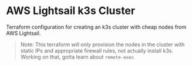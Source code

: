 # AWS Lightsail k3s Cluster

Terraform configuration for creating an k3s cluster with cheap nodes from AWS Lightsail.

> Note: This terraform will only provision the nodes in the cluster with static IPs and appropriate firewall rules, not actually install k3s. Working on that, gotta learn about `remote-exec`